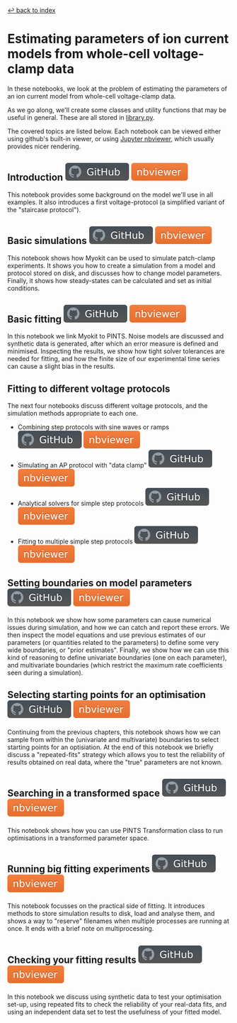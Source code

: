 [↩ back to index](../README.md)
# Estimating parameters of ion current models from whole-cell voltage-clamp data

In these notebooks, we look at the problem of estimating the parameters of an ion current model from whole-cell voltage-clamp data.

As we go along, we'll create some classes and utility functions that may be useful in general.
These are all stored in [library.py](./library.py).

The covered topics are listed below.
Each notebook can be viewed either using github's built-in viewer, or using [Jupyter nbviewer](https://nbviewer.jupyter.org/), which usually provides nicer rendering.

## Introduction [![github](../img/github.svg)](introduction.ipynb) [![nbviewer](../img/nbviewer.svg)](https://nbviewer.jupyter.org/github/CardiacModelling/fitting-notebooks/blob/main/ion-currents/introduction.ipynb)

This notebook provides some background on the model we'll use in all examples.
It also introduces a first voltage-protocol (a simplified variant of the "staircase protocol").

## Basic simulations [![github](../img/github.svg)](basic-simulations.ipynb) [![nbviewer](../img/nbviewer.svg)](https://nbviewer.jupyter.org/github/CardiacModelling/fitting-notebooks/blob/main/ion-currents/basic-simulations.ipynb)

This notebook shows how Myokit can be used to simulate patch-clamp experiments.
It shows you how to create a simulation from a model and protocol stored on disk, and discusses how to change model parameters.
Finally, it shows how steady-states can be calculated and set as initial conditions.

## Basic fitting [![github](../img/github.svg)](basic-fitting.ipynb) [![nbviewer](../img/nbviewer.svg)](https://nbviewer.jupyter.org/github/CardiacModelling/fitting-notebooks/blob/main/ion-currents/basic-fitting.ipynb)

In this notebook we link Myokit to PINTS.
Noise models are discussed and synthetic data is generated, after which an error measure is defined and minimised.
Inspecting the results, we show how tight solver tolerances are needed for fitting, and how the finite size of our experimental time series can cause a slight bias in the results.

## Fitting to different voltage protocols

The next four notebooks discuss different voltage protocols, and the simulation methods appropriate to each one.

- Combining step protocols with sine waves or ramps [![github](../img/github.svg)](more-protocols-1-steps-and-ramps.ipynb) [![nbviewer](../img/nbviewer.svg)](https://nbviewer.jupyter.org/github/CardiacModelling/fitting-notebooks/blob/main/ion-currents/more-protocols-1-steps-and-ramps.ipynb)
- Simulating an AP protocol with "data clamp" [![github](../img/github.svg)](more-protocols-2-data-clamp.ipynb) [![nbviewer](../img/nbviewer.svg)](https://nbviewer.jupyter.org/github/CardiacModelling/fitting-notebooks/blob/main/ion-currents/more-protocols-2-data-clamp.ipynb)
- Analytical solvers for simple step protocols [![github](../img/github.svg)](more-protocols-3-analytic-solvers.ipynb) [![nbviewer](../img/nbviewer.svg)](https://nbviewer.jupyter.org/github/CardiacModelling/fitting-notebooks/blob/main/ion-currents/more-protocols-3-analytic-solvers.ipynb)
- Fitting to multiple simple step protocols [![github](../img/github.svg)](more-protocols-4-multiple-protocols.ipynb) [![nbviewer](../img/nbviewer.svg)](https://nbviewer.jupyter.org/github/CardiacModelling/fitting-notebooks/blob/main/ion-currents/more-protocols-4-multiple-protocols.ipynb)

## Setting boundaries on model parameters [![github](../img/github.svg)](boundaries.ipynb) [![nbviewer](../img/nbviewer.svg)](https://nbviewer.jupyter.org/github/CardiacModelling/fitting-notebooks/blob/main/ion-currents/boundaries.ipynb)

In this notebook we show how some parameters can cause numerical issues during simulation, and how we can catch and report these errors.
We then inspect the model equations and use previous estimates of our parameters (or quantities related to the parameters) to define some very wide boundaries, or "prior estimates".
Finally, we show how we can use this kind of reasoning to define univariate boundaries (one on each parameter), and multivariate boundaries (which restrict the maximum rate coefficients seen during a simulation).

## Selecting starting points for an optimisation [![github](../img/github.svg)](starting-points.ipynb) [![nbviewer](../img/nbviewer.svg)](https://nbviewer.jupyter.org/github/CardiacModelling/fitting-notebooks/blob/main/ion-currents/starting-points.ipynb)

Continuing from the previous chapters, this notebook shows how we can sample from within the (univariate and multivariate) boundaries to select starting points for an optisiation.
At the end of this notebook we briefly discuss a "repeated-fits" strategy which allows you to test the reliability of results obtained on real data, where the "true" parameters are not known.

## Searching in a transformed space [![github](../img/github.svg)](transformations.ipynb) [![nbviewer](../img/nbviewer.svg)](https://nbviewer.jupyter.org/github/CardiacModelling/fitting-notebooks/blob/main/ion-currents/transformations.ipynb)

This notebook shows how you can use PINTS Transformation class to run optimisations in a transformed parameter space.

## Running big fitting experiments [![github](../img/github.svg)](big-fitting.ipynb) [![nbviewer](../img/nbviewer.svg)](https://nbviewer.jupyter.org/github/CardiacModelling/fitting-notebooks/blob/main/ion-currents/big-fitting.ipynb)

This notebook focusses on the practical side of fitting.
It introduces methods to store simulation results to disk, load and analyse them, and shows a way to "reserve" filenames when multiple processes are running at once.
It ends with a brief note on multiprocessing.

## Checking your fitting results [![github](../img/github.svg)](reliability.ipynb) [![nbviewer](../img/nbviewer.svg)](https://nbviewer.jupyter.org/github/CardiacModelling/fitting-notebooks/blob/main/ion-currents/reliability.ipynb)

In this notebook we discuss using synthetic data to test your optimisation set-up, using repeated fits to check the reliability of your real-data fits, and using an independent data set to test the usefulness of your fitted model.

